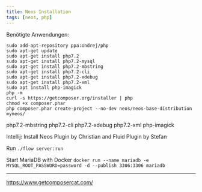 ```yaml
---
title: Neos Installation
tags: [neos, php]
---
```


Benötigte Anwendungen:

```shell
sudo add-apt-repository ppa:ondrej/php
sudo apt-get update
sudo apt-get install php7.2
sudo apt-get install php7.2-mysql
sudo apt-get install php7.2-mbstring
sudo apt-get install php7.2-cli
sudo apt-get install php7.2-xdebug
sudo apt-get install php7.2-xml
sudo apt install php-imagick
php -m
curl -s https://getcomposer.org/installer | php
chmod +x composer.phar
php composer.phar create-project --no-dev neos/neos-base-distribution myneos/
```

php7.2-mbstring php7.2-cli php7.2-xdebug php7.2-xml php-imagick

Intellij: Install Neos Plugin by Christian and Fluid Plugin by Stefan

Run `./flow server:run`

Start MariaDB with Docker `docker run --name mariadb -e MYSQL_ROOT_PASSWORD=password -d --publish 3306:3306 mariadb`

---

https://www.getcomposercat.com/
